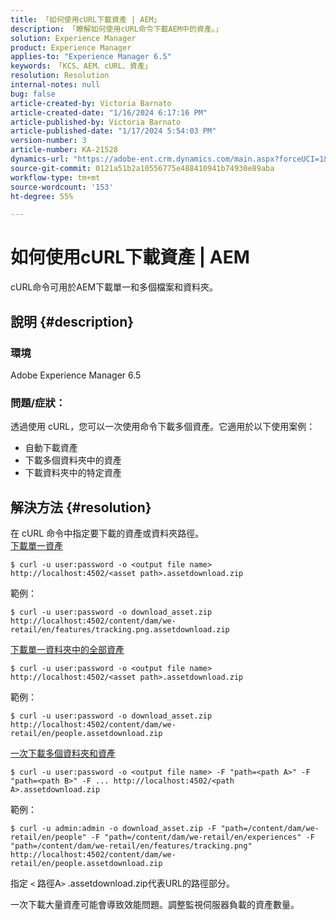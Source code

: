 ```yaml
---
title: 「如何使用cURL下載資產 | AEM」
description: 「瞭解如何使用cURL命令下載AEM中的資產。」
solution: Experience Manager
product: Experience Manager
applies-to: "Experience Manager 6.5"
keywords: 「KCS、AEM、cURL、資產」
resolution: Resolution
internal-notes: null
bug: false
article-created-by: Victoria Barnato
article-created-date: "1/16/2024 6:17:16 PM"
article-published-by: Victoria Barnato
article-published-date: "1/17/2024 5:54:03 PM"
version-number: 3
article-number: KA-21528
dynamics-url: "https://adobe-ent.crm.dynamics.com/main.aspx?forceUCI=1&pagetype=entityrecord&etn=knowledgearticle&id=e812ca79-9bb4-ee11-a569-6045bd006b25"
source-git-commit: 0121a51b2a10556775e488410941b74930e89aba
workflow-type: tm+mt
source-wordcount: '153'
ht-degree: 55%

---
```


# 如何使用cURL下載資產 | AEM


cURL命令可用於AEM下載單一和多個檔案和資料夾。

## 說明 {#description}


### <b>環境</b>

Adobe Experience Manager 6.5



### <b>問題/症狀：</b>

透過使用 cURL，您可以一次使用命令下載多個資產。它適用於以下使用案例：

- 自動下載資產
- 下載多個資料夾中的資產
- 下載資料夾中的特定資產



## 解決方法 {#resolution}

在 cURL 命令中指定要下載的資產或資料夾路徑。<br>
<u>下載單一資產</u>


```
$ curl -u user:password -o <output file name> http://localhost:4502/<asset path>.assetdownload.zip
```


範例：


```
$ curl -u user:password -o download_asset.zip http://localhost:4502/content/dam/we-retail/en/features/tracking.png.assetdownload.zip
```


<u>下載單一資料夾中的全部資產</u>


```
$ curl -u user:password -o <output file name> http://localhost:4502/<asset path>.assetdownload.zip
```


範例：


```
$ curl -u user:password -o download_asset.zip http://localhost:4502/content/dam/we-retail/en/people.assetdownload.zip
```


<u>一次下載多個資料夾和資產</u>


```
$ curl -u user:password -o <output file name> -F "path=<path A>" -F "path=<path B>" -F ... http://localhost:4502/<path A>.assetdownload.zip
```


範例：


```
$ curl -u admin:admin -o download_asset.zip -F "path=/content/dam/we-retail/en/people" -F "path=/content/dam/we-retail/en/experiences" -F "path=/content/dam/we-retail/en/features/tracking.png" http://localhost:4502/content/dam/we-retail/en/people.assetdownload.zip
```


指定 `<` 路徑A`>` .assetdownload.zip代表URL的路徑部分。

一次下載大量資產可能會導致效能問題。調整監視伺服器負載的資產數量。
